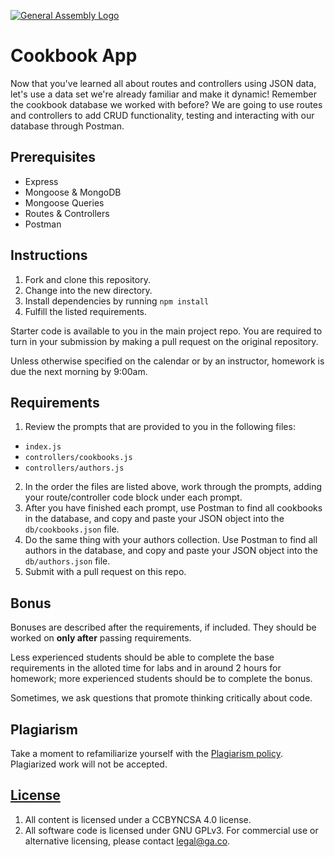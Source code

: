 [![General Assembly Logo](https://camo.githubusercontent.com/1a91b05b8f4d44b5bbfb83abac2b0996d8e26c92/687474703a2f2f692e696d6775722e636f6d2f6b6538555354712e706e67)](https://generalassemb.ly/education/web-development-immersive)

# Cookbook App

Now that you've learned all about routes and controllers using JSON data, let's use a data set we're already familiar and make it dynamic! Remember the cookbook database we worked with before? We are going to use routes and controllers to add CRUD functionality, testing and interacting with our database through Postman.

## Prerequisites

* Express
* Mongoose & MongoDB
* Mongoose Queries
* Routes & Controllers
* Postman

## Instructions

1. Fork and clone this repository.
2. Change into the new directory.
3. Install dependencies by running `npm install`
4. Fulfill the listed requirements.

Starter code is available to you in the main project repo. You are
required to turn in your submission by making a pull request on the original
repository.

Unless otherwise specified on the calendar or by an instructor, homework is due
the next morning by 9:00am.

## Requirements

1. Review the prompts that are provided to you in the following files:

* `index.js`
* `controllers/cookbooks.js`
* `controllers/authors.js`

2. In the order the files are listed above, work through the prompts, adding your route/controller code block under each prompt.
3. After you have finished each prompt, use Postman to find all cookbooks in the database, and copy and paste your JSON object into the `db/cookbooks.json` file.
4. Do the same thing with your authors collection. Use Postman to find all authors in the database, and copy and paste your JSON object into the `db/authors.json` file.
3. Submit with a pull request on this repo.

## Bonus

Bonuses are described after the requirements, if included. They should be worked
on **only after** passing requirements.

Less experienced students should be able to complete the base requirements in
the alloted time for labs and in around 2 hours for homework; more experienced
students should be to complete the bonus.

Sometimes, we ask questions that promote thinking critically about code.

## Plagiarism

Take a moment to refamiliarize yourself with the [Plagiarism policy](https://git.generalassemb.ly/DC-WDI/Administrative/blob/master/plagiarism.md). Plagiarized work will not be accepted.

## [License](LICENSE)

1.  All content is licensed under a CC­BY­NC­SA 4.0 license.
2.  All software code is licensed under GNU GPLv3. For commercial use or
    alternative licensing, please contact legal@ga.co.
